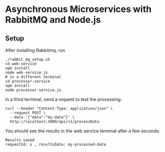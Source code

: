 # Asynchronous Microservices with RabbitMQ and Node.js

## Setup
After installing Rabbitmq, run
````
./rabbit_mq_setup.sh
cd web-service
npm install
node web-service.js
# in a different terminal
cd processor-service 
npm install
node processor-service.js
````

In a third terminal, send a request to test the processing:
````
curl --header "Content-Type: application/json" \
  --request POST \
  --data '{"data":"my-data"}' \
  http://localhost:3000/api/v1/processData
````

You should see the results in the web service terminal after a few seconds:
````
Results saved
requestId: x , resultsData: my-processed-data

````
